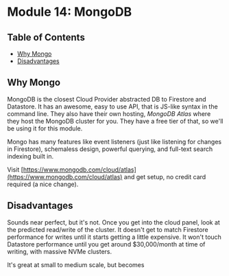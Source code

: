 # Module 14: MongoDB <!-- omit in toc -->

## Table of Contents <!-- omit in toc -->
- [Why Mongo](#why-mongo)
- [Disadvantages](#disadvantages)

## Why Mongo

MongoDB is the closest Cloud Provider abstracted DB to Firestore and Datastore. It has an awesome, easy to use API, that is JS-like syntax in the command line. They also have their own hosting, *MongoDB Atlas* where they host the MongoDB cluster for you. They have a free tier of that, so we'll be using it for this module.

Mongo has many features like event listeners (just like listening for changes in Firestore), schemaless design, powerful querying, and full-text search indexing built in.

Visit [https://www.mongodb.com/cloud/atlas](https://www.mongodb.com/cloud/atlas) and get setup, no credit card required (a nice change).

## Disadvantages

Sounds near perfect, but it's not. Once you get into the cloud panel, look at the predicted read/write of the cluster. It doesn't get to match Firestore performance for writes until it starts getting a little expensive. It won't touch Datastore performance until you get around $30,000/month at time of writing, with massive NVMe clusters.

It's great at small to medium scale, but becomes 

